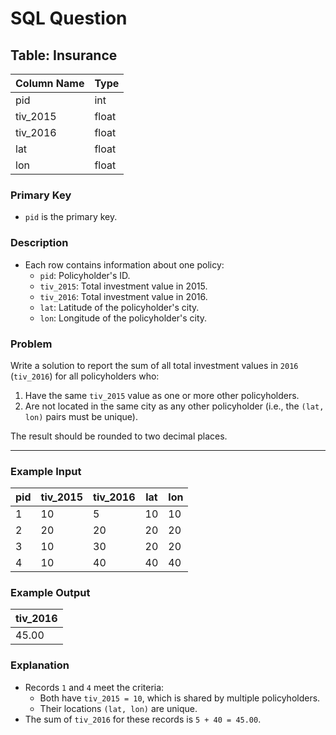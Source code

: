 # SQL Question

## Table: Insurance

| Column Name | Type  |
|-------------|-------|
| pid         | int   |
| tiv_2015    | float |
| tiv_2016    | float |
| lat         | float |
| lon         | float |

### Primary Key
- `pid` is the primary key.

### Description
- Each row contains information about one policy:
  - `pid`: Policyholder's ID.
  - `tiv_2015`: Total investment value in 2015.
  - `tiv_2016`: Total investment value in 2016.
  - `lat`: Latitude of the policyholder's city.
  - `lon`: Longitude of the policyholder's city.

### Problem
Write a solution to report the sum of all total investment values in `2016` (`tiv_2016`) for all policyholders who:
1. Have the same `tiv_2015` value as one or more other policyholders.
2. Are not located in the same city as any other policyholder (i.e., the `(lat, lon)` pairs must be unique).

The result should be rounded to two decimal places.

---

### Example Input

| pid | tiv_2015 | tiv_2016 | lat | lon |
|-----|----------|----------|-----|-----|
| 1   | 10       | 5        | 10  | 10  |
| 2   | 20       | 20       | 20  | 20  |
| 3   | 10       | 30       | 20  | 20  |
| 4   | 10       | 40       | 40  | 40  |

### Example Output

| tiv_2016 |
|----------|
| 45.00    |

### Explanation
- Records `1` and `4` meet the criteria:
  - Both have `tiv_2015 = 10`, which is shared by multiple policyholders.
  - Their locations `(lat, lon)` are unique.
- The sum of `tiv_2016` for these records is `5 + 40 = 45.00`.